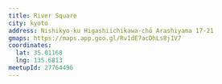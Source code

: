 ```yaml
---
title: River Square
city: kyoto
address: Nishikyo-ku Higashiichikawa-chō Arashiyama 17-21
gmaps: https://maps.app.goo.gl/Rv1dE7acDhLs8j1V7
coordinates:
  lat: 35.01168
  lng: 135.6813
meetupId: 27764496
---
```


